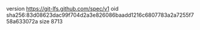 version https://git-lfs.github.com/spec/v1
oid sha256:83d08623dac99f704d2a3e826086baadd1216c6807783a2a7255f758a633072a
size 8713

